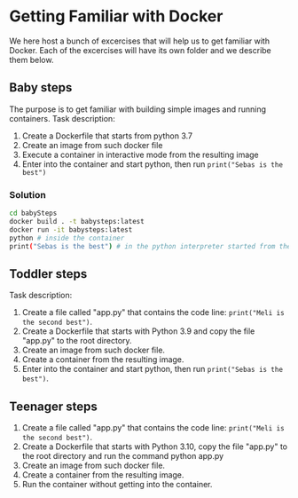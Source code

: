 # Getting Familiar with Docker

We here host a bunch of excercises that will help us to get familiar with Docker. Each of the excercises will have its own folder and we describe them below.

## Baby steps

The purpose is to get familiar with building simple images and running containers. Task description:

1. Create a Dockerfile that starts from python 3.7
2. Create an image from such docker file
3. Execute a container in interactive mode from the resulting image
4. Enter into the container and start python, then run `print("Sebas is the best")`

### Solution

```bash
cd babySteps
docker build . -t babysteps:latest
docker run -it babysteps:latest
python # inside the container
print("Sebas is the best") # in the python interpreter started from the previous command
```


## Toddler steps

Task description:

1. Create a file called "app.py" that contains the code line: `print("Meli is the second best")`.
2. Create a Dockerfile that starts with Python 3.9 and copy the file "app.py" to the root directory.
3. Create an image from such docker file.
4. Create a container from the resulting image.
5. Enter into the container and start python, then run `print("Sebas is the best")`.

## Teenager steps

1. Create a file called "app.py" that contains the code line: `print("Meli is the second best")`.
2. Create a Dockerfile that starts with Python 3.10, copy the file "app.py" to the root directory and run the command python app.py
3. Create an image from such docker file.
4. Create a container from the resulting image.
5. Run the container without getting into the container. 
